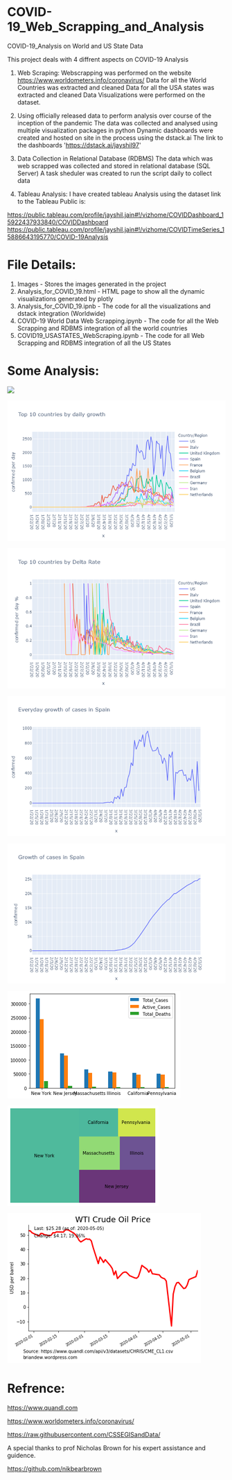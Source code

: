 # COVID-19_Web_Scrapping_and_Analysis
COVID-19_Analysis on World and US State Data

This project deals with 4 diffrent aspects on COVID-19 Analysis

1. Web Scraping:
Webscrapping was performed on the website https://www.worldometers.info/coronavirus/
Data for all the World Countries was extracted and cleaned
Data for all the USA states was extracted and cleaned
Data Visualizations were performed on the dataset.

2. Using officially released data to perform analysis over course of the inception of the pandemic
The data was collected and analysed using multiple visualization packages in python
Dynamic dashboards were created and hosted on site in the process using the dstack.ai
The link to the dashboards
'https://dstack.ai/jayshil97'

3. Data Collection in Relational Database (RDBMS)
The data which was web scrapped was collected and stored in relational database (SQL Server)
A task sheduler was created to run the script daily to collect data

4. Tableau Analysis:
I have created tableau Analysis using the dataset link to the Tableau Public is:

https://public.tableau.com/profile/jayshil.jain#!/vizhome/COVIDDashboard_15922437933840/COVIDDashboard
https://public.tableau.com/profile/jayshil.jain#!/vizhome/COVIDTimeSeries_15886643195770/COVID-19Analysis

# File Details:

1. Images - Stores the images generated in the project
2. Analysis_for_COVID_19.html - HTML page to show all the dynamic visualizations generated by plotly
3. Analysis_for_COVID_19.ipnb - The code for all the visualizations and dstack integration (Worldwide)
4. COVID-19 World Data Web Scrapping.ipynb - The code for all the Web Scrapping and RDBMS integration of all the world countries
5. COVID19_USASTATES_WebScraping.ipynb - The code for all Web Scrapping and RDBMS integration of all the US States


# Some Analysis: 



<img src="https://github.com/jayshilj/COVID-19_Web_Scrapping_and_Analysis/blob/master/Images/top%2010%20countries%20eventual%20case%20growth.png" width="2000">



![](Images/top%2010%20countries%20daily%20case%20growth.png)

![](Images/to%2010%20countries%20data%20based%20on%20delta%20rate.png)

![](Images/everyday%20cases%20growth%20in%20spain.png)

![](Images/growth%20of%20cases%20in%20spain.png)

![](Images/State%20wise%20analysis.png)

![](Images/State%20wise%20analysis%20tree%20graph.png)

![](Images/oil%20prices.png)

# Refrence:

https://www.quandl.com

https://www.worldometers.info/coronavirus/

https://raw.githubusercontent.com/CSSEGISandData/

A special thanks to prof Nicholas Brown for his expert assistance and guidence.

https://github.com/nikbearbrown








